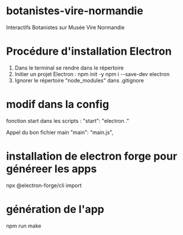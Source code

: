 # botanistes-vire-normandie
Interactifs Botanistes sur Musée Vire Normandie

# Procédure d'installation Electron
1. Dans le terminal se rendre dans le répertoire 
2. Initier un projet Electron : 
    npm init -y
    npm i --save-dev electron
3. Ignorer le répertoire "node_modules" dans .gitignore

# modif dans la config
fonction start dans les scripts : 
    "start": "electron ."

Appel du bon fichier main
    "main": "main.js",

# installation de electron forge pour généreer les apps
npx @electron-forge/cli import

# génération de l'app
npm run make
